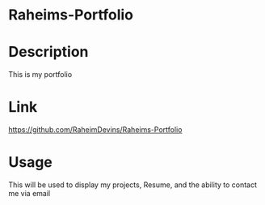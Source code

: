 # Raheims-Portfolio

# Description
This is my portfolio

# Link
https://github.com/RaheimDevins/Raheims-Portfolio

# Usage
This will be used to display my projects, Resume, and the ability to contact me via email